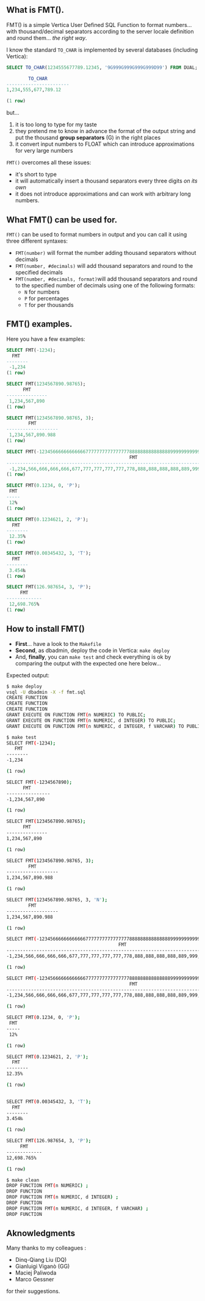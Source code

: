 ﻿## What is FMT().
FMT() is a simple Vertica User Defined SQL Function to format numbers... with thousand/decimal separators according to the server locale definition and round them... *the right way*. 

I know the standard ```TO_CHAR``` is implemented by several databases (including Vertica):
```sql
SELECT TO_CHAR(1234555677789.12345, '9G999G999G999G999D99') FROM DUAL;

        TO_CHAR
-----------------------
1,234,555,677,789.12

(1 row)
```
but...
1. it is too long to type for my taste
2. they pretend me to know in advance the format of the output string and put the thousand **group separators** (G) in the right places
3. it convert input numbers to FLOAT which can introduce approximations for very large numbers

 ```FMT()``` overcomes all these issues:
 - it's short to type
 - it will automatically insert a thousand separators every three digits *on its own*
 - it does not introduce approximations and can work with arbitrary long numbers.

## What FMT() can be used for.
```FMT()``` can be used to format numbers in output and you can call it using three different syntaxes:

- ```FMT(number)``` will format the number adding thousand separators without decimals
- ```FMT(number, #decimals)``` will add thousand separators and round to the specified decimals
- ```FMT(number, #decimals, format)```will add thousand separators and round to the specified number of decimals using one of the following formats:
	-  ```N``` for numbers
	- ```P``` for percentages
	- ```T``` for per thousands 

## FMT() examples.
Here you have a few examples:
```SQL
SELECT FMT(-1234);
  FMT   
--------
 -1,234
(1 row)

SELECT FMT(1234567890.98765);
      FMT      
---------------
 1,234,567,890
(1 row)

SELECT FMT(1234567890.98765, 3);
        FMT        
-------------------
 1,234,567,890.988
(1 row)

SELECT FMT(-1234566666666666677777777777777778888888888888889999999999999999.7896543, 4);
                                             FMT                                             
---------------------------------------------------------------------------------------------
 -1,234,566,666,666,666,677,777,777,777,777,778,888,888,888,888,889,999,999,999,999,999.7897
(1 row)

SELECT FMT(0.1234, 0, 'P');
 FMT 
-----
 12%
(1 row)

SELECT FMT(0.1234621, 2, 'P');
  FMT   
--------
 12.35%
(1 row)

SELECT FMT(0.00345432, 3, 'T');
  FMT   
--------
 3.454‰
(1 row)

SELECT FMT(126.987654, 3, 'P');
     FMT     
-------------
 12,698.765%
(1 row)
```
## How to install FMT()
- **First**... have a look to the ```Makefile```
- **Second**, as dbadmin, deploy the code in Vertica: ```make deploy```
- And, **finally**, you can ```make test``` and check everything is ok by comparing the output with the expected one here below...

Expected output:
```bash
$ make deploy
vsql -U dbadmin -X -f fmt.sql
CREATE FUNCTION
CREATE FUNCTION
CREATE FUNCTION
GRANT EXECUTE ON FUNCTION FMT(n NUMERIC) TO PUBLIC;
GRANT EXECUTE ON FUNCTION FMT(n NUMERIC, d INTEGER) TO PUBLIC;
GRANT EXECUTE ON FUNCTION FMT(n NUMERIC, d INTEGER, f VARCHAR) TO PUBLIC;

$ make test
SELECT FMT(-1234);
   FMT
--------
-1,234

(1 row) 

SELECT FMT(-1234567890);
      FMT
----------------
-1,234,567,890

(1 row)

SELECT FMT(1234567890.98765);
      FMT
---------------
1,234,567,890

(1 row)

SELECT FMT(1234567890.98765, 3);
        FMT
-------------------
1,234,567,890.988

(1 row)

SELECT FMT(1234567890.98765, 3, 'N');
        FMT
-------------------
1,234,567,890.988

(1 row)

SELECT FMT(-1234566666666666677777777777777778888888888888889999999999999999.7896543);
                                         FMT
----------------------------------------------------------------------------------------
-1,234,566,666,666,666,677,777,777,777,777,778,888,888,888,888,889,999,999,999,999,999

(1 row)

SELECT FMT(-1234566666666666677777777777777778888888888888889999999999999999.7896543, 4, 'N');
                                             FMT
---------------------------------------------------------------------------------------------
-1,234,566,666,666,666,677,777,777,777,777,778,888,888,888,888,889,999,999,999,999,999.7897

(1 row)

SELECT FMT(0.1234, 0, 'P');
 FMT
-----
 12%

(1 row)

SELECT FMT(0.1234621, 2, 'P');
  FMT
--------
12.35%

(1 row)
 

SELECT FMT(0.00345432, 3, 'T');
  FMT
--------
3.454‰

(1 row)

SELECT FMT(126.987654, 3, 'P');
     FMT
-------------
12,698.765%

(1 row)

$ make clean
DROP FUNCTION FMT(n NUMERIC) ;
DROP FUNCTION
DROP FUNCTION FMT(n NUMERIC, d INTEGER) ;
DROP FUNCTION
DROP FUNCTION FMT(n NUMERIC, d INTEGER, f VARCHAR) ;
DROP FUNCTION
```

## Aknowledgments
Many thanks to my colleagues :
- Dinq-Qiang Liu (DQ)
- Gianluigi Viganò (GG)
- Maciej Paliwoda
- Marco Gessner

for their suggestions.
